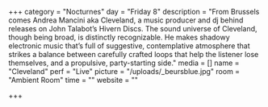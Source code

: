 +++
category = "Nocturnes"
day = "Friday 8"
description = "From Brussels comes Andrea Mancini aka Cleveland, a music producer and dj behind releases on John Talabot’s Hivern Discs. The sound universe of Cleveland, though being broad, is distinctly recognizable. He makes shadowy electronic music that’s full of suggestive, contemplative atmosphere that strikes a balance between carefully crafted loops that help the listener lose themselves, and a propulsive, party-starting side."
media = []
name = "Cleveland"
perf = "Live"
picture = "/uploads/_beursblue.jpg"
room = "Ambient Room"
time = ""
website = ""

+++
